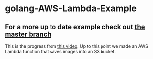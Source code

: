 # golang-AWS-Lambda-Example

## For a more up to date example check out [the master branch](https://github.com/mathisve/golang-AWS-lambda-example/tree/master)

This is the progress from [this video](https://www.youtube.com/watch?v=pM03-lKt8BI).
Up to this point we made an AWS Lambda function that saves images into an S3 bucket.
